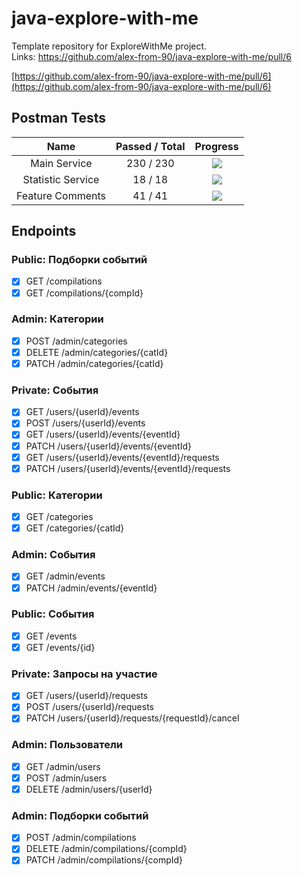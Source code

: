 # java-explore-with-me
Template repository for ExploreWithMe project.<br>
Links: https://github.com/alex-from-90/java-explore-with-me/pull/6

[https://github.com/alex-from-90/java-explore-with-me/pull/6](https://github.com/alex-from-90/java-explore-with-me/pull/6)

## Postman Tests
|       Name        | Passed / Total |              Progress              |
|:-----------------:|:--------------:|:----------------------------------:|
|   Main Service    |   230 / 230    | ![](https://geps.dev/progress/100) |
| Statistic Service |    18 / 18     | ![](https://geps.dev/progress/100) |
|  Feature Comments |    41 / 41     | ![](https://geps.dev/progress/100) |

## Endpoints
### Public: Подборки событий
- [X] GET /compilations
- [X] GET /compilations/{compId}

### Admin: Категории
- [X] POST /admin/categories
- [X] DELETE /admin/categories/{catId}
- [X] PATCH /admin/categories/{catId}

### Private: События
- [X] GET /users/{userId}/events
- [X] POST /users/{userId}/events
- [X] GET /users/{userId}/events/{eventId}
- [X] PATCH /users/{userId}/events/{eventId}
- [X] GET /users/{userId}/events/{eventId}/requests
- [X] PATCH /users/{userId}/events/{eventId}/requests

### Public: Категории
- [X] GET /categories
- [X] GET /categories/{catId}

### Admin: События
- [X] GET /admin/events
- [X] PATCH /admin/events/{eventId}

### Public: События
- [X] GET /events
- [X] GET /events/{id}

### Private: Запросы на участие
- [X] GET /users/{userId}/requests
- [X] POST /users/{userId}/requests
- [X] PATCH /users/{userId}/requests/{requestId}/cancel

### Admin: Пользователи
- [X] GET /admin/users
- [X] POST /admin/users
- [X] DELETE /admin/users/{userId}

### Admin: Подборки событий
- [X] POST /admin/compilations
- [X] DELETE /admin/compilations/{compId}
- [X] PATCH /admin/compilations/{compId}